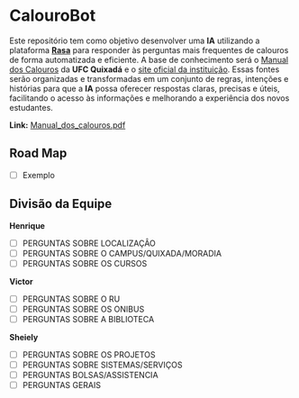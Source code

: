 # CalouroBot

Este repositório tem como objetivo desenvolver uma **IA** utilizando a plataforma [**Rasa**](https://github.com/RasaHQ/rasa) para responder às perguntas mais frequentes de calouros de forma automatizada e eficiente. A base de conhecimento será o [Manual dos Calouros]((https://drive.google.com/file/d/1CsDc-PBksHCyYneYCpuDRfPPXHJSXNET/view)) da **UFC Quixadá** e o [site oficial da instituição](https://www.quixada.ufc.br/). Essas fontes serão organizadas e transformadas em um conjunto de regras, intenções e histórias para que a **IA** possa oferecer respostas claras, precisas e úteis, facilitando o acesso às informações e melhorando a experiência dos novos estudantes.

**Link:** [Manual_dos_calouros.pdf](https://drive.google.com/file/d/1CsDc-PBksHCyYneYCpuDRfPPXHJSXNET/view)

## Road Map

- [ ] Exemplo

## Divisão da Equipe

**Henrique** 
- [ ] PERGUNTAS SOBRE LOCALIZAÇÂO
- [ ] PERGUNTAS SOBRE O CAMPUS/QUIXADA/MORADIA
- [ ] PERGUNTAS SOBRE OS CURSOS

**Victor**
- [ ] PERGUNTAS SOBRE O RU
- [ ] PERGUNTAS SOBRE OS ONIBUS
- [ ] PERGUNTAS SOBRE A BIBLIOTECA

**Sheiely**
- [ ] PERGUNTAS SOBRE OS PROJETOS
- [ ] PERGUNTAS SOBRE SISTEMAS/SERVIÇOS
- [ ] PERGUNTAS BOLSAS/ASSISTENCIA
- [ ] PERGUNTAS GERAIS